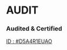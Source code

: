 # AUDIT

### Audited & Certified

[ID : #D5A4R1EUAO](https://audit.shellboxes.com/report.php?id=D5A4R1EUAO)
